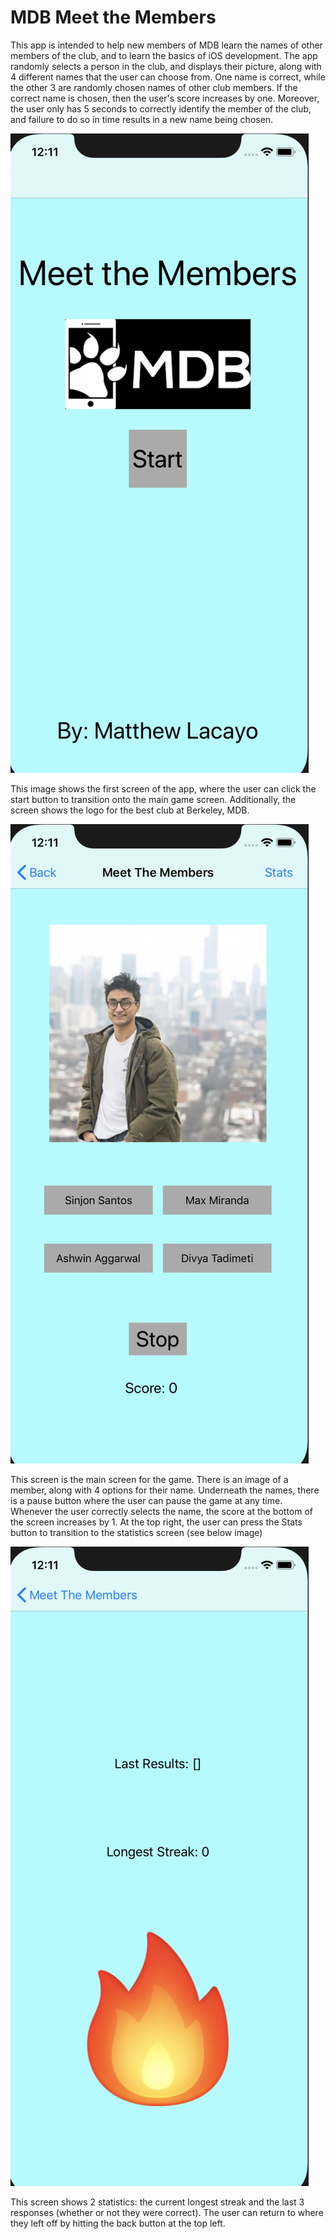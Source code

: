 # MDB Meet the Members

This app is intended to help new members of MDB learn the names of other members of the club, and to learn the basics of iOS development. The app randomly selects a person in the club, and displays their picture, along with 4 different names that the user can choose from. One name is correct, while the other 3 are randomly chosen names of other club members. If the correct name is chosen, then the user's score increases by one. Moreover, the user only has 5 seconds to correctly identify the member of the club, and failure to do so in time results in a new name being chosen.

![FirstScreen](https://github.com/paperfront/MDB-Mini-Project-1/blob/master/Screen%20Shot%202019-09-13%20at%2012.11.32%20AM.png)

This image shows the first screen of the app, where the user can click the start button to transition onto the main game screen. Additionally, the screen shows the logo for the best club at Berkeley, MDB.

![MainScreen](https://github.com/paperfront/MDB-Mini-Project-1/blob/master/Screen%20Shot%202019-09-13%20at%2012.11.43%20AM.png)

This screen is the main screen for the game. There is an image of a member, along with 4 options for their name. Underneath the names, there is a pause button where the user can pause the game at any time. Whenever the user correctly selects the name, the score at the bottom of the screen increases by 1. At the top right, the user can press the Stats button to transition to the statistics screen (see below image)

![StatsScreen](https://github.com/paperfront/MDB-Mini-Project-1/blob/master/Screen%20Shot%202019-09-13%20at%2012.11.51%20AM.png)

This screen shows 2 statistics: the current longest streak and the last 3 responses (whether or not they were correct). The user can return to where they left off by hitting the back button at the top left.
